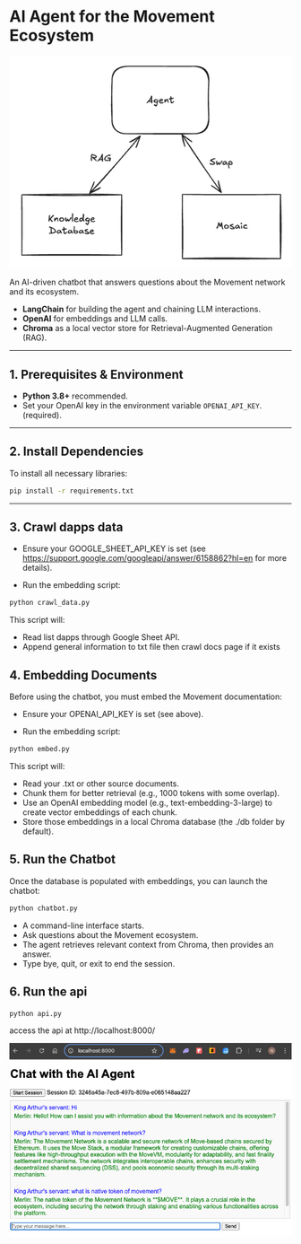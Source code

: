 # AI Agent for the Movement Ecosystem
![img.png](img.png)

An AI-driven chatbot that answers questions about the Movement network and its ecosystem.  
- **LangChain** for building the agent and chaining LLM interactions.  
- **OpenAI** for embeddings and LLM calls.  
- **Chroma** as a local vector store for Retrieval-Augmented Generation (RAG).  

---

## 1. Prerequisites & Environment

- **Python 3.8+** recommended.  
- Set your OpenAI key in the environment variable `OPENAI_API_KEY`. (required).

---

## 2. Install Dependencies

To install all necessary libraries:

```bash
pip install -r requirements.txt
```

---

## 3. Crawl dapps data
- Ensure your GOOGLE_SHEET_API_KEY is set (see https://support.google.com/googleapi/answer/6158862?hl=en for more details).

- Run the embedding script:

```bash
python crawl_data.py
```

This script will:

- Read list dapps through Google Sheet API.
- Append general information to txt file then crawl docs page if it exists

## 4. Embedding Documents
Before using the chatbot, you must embed the Movement documentation:

- Ensure your OPENAI_API_KEY is set (see above).

- Run the embedding script:

```bash
python embed.py
```

This script will:

- Read your .txt or other source documents.
- Chunk them for better retrieval (e.g., 1000 tokens with some overlap).
- Use an OpenAI embedding model (e.g., text-embedding-3-large) to create vector embeddings of each chunk.
- Store those embeddings in a local Chroma database (the ./db folder by default).

## 5. Run the Chatbot
Once the database is populated with embeddings, you can launch the chatbot:


```bash
python chatbot.py
```

- A command-line interface starts.
- Ask questions about the Movement ecosystem.
- The agent retrieves relevant context from Chroma, then provides an answer.
- Type bye, quit, or exit to end the session.



## 6. Run the api

```bash
python api.py
```

access the api at http://localhost:8000/

![img_1.png](img_1.png)
